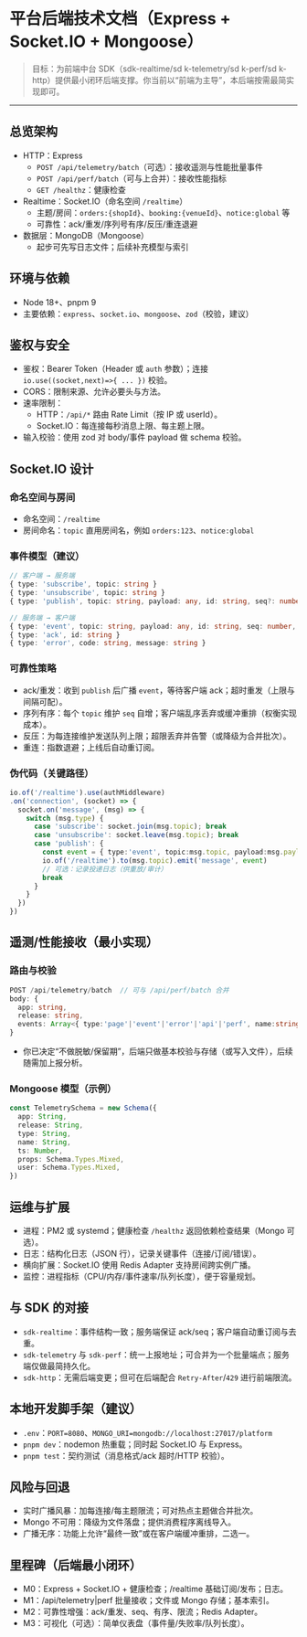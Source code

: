 # 平台后端技术文档（Express + Socket.IO + Mongoose）

> 目标：为前端中台 SDK（sdk-realtime/sd k-telemetry/sd k-perf/sd k-http）提供最小闭环后端支撑。你当前以“前端为主导”，本后端按需最简实现即可。

---

## 总览架构
- HTTP：Express
  - `POST /api/telemetry/batch`（可选）：接收遥测与性能批量事件
  - `POST /api/perf/batch`（可与上合并）：接收性能指标
  - `GET /healthz`：健康检查
- Realtime：Socket.IO（命名空间 `/realtime`）
  - 主题/房间：`orders:{shopId}`、`booking:{venueId}`、`notice:global` 等
  - 可靠性：ack/重发/序列号有序/反压/重连退避
- 数据层：MongoDB（Mongoose）
  - 起步可先写日志文件；后续补充模型与索引

## 环境与依赖
- Node 18+、pnpm 9
- 主要依赖：`express`、`socket.io`、`mongoose`、`zod`（校验，建议）

## 鉴权与安全
- 鉴权：Bearer Token（Header 或 `auth` 参数）；连接 `io.use((socket,next)=>{ ... })` 校验。
- CORS：限制来源、允许必要头与方法。
- 速率限制：
  - HTTP：`/api/*` 路由 Rate Limit（按 IP 或 userId）。
  - Socket.IO：每连接每秒消息上限、每主题上限。
- 输入校验：使用 zod 对 body/事件 payload 做 schema 校验。

## Socket.IO 设计

### 命名空间与房间
- 命名空间：`/realtime`
- 房间命名：`topic` 直用房间名，例如 `orders:123`、`notice:global`

### 事件模型（建议）
```ts
// 客户端 → 服务端
{ type: 'subscribe', topic: string }
{ type: 'unsubscribe', topic: string }
{ type: 'publish', topic: string, payload: any, id: string, seq?: number }

// 服务端 → 客户端
{ type: 'event', topic: string, payload: any, id: string, seq: number, ts: number }
{ type: 'ack', id: string }
{ type: 'error', code: string, message: string }
```

### 可靠性策略
- ack/重发：收到 `publish` 后广播 `event`，等待客户端 ack；超时重发（上限与间隔可配）。
- 序列有序：每个 `topic` 维护 `seq` 自增；客户端乱序丢弃或缓冲重排（权衡实现成本）。
- 反压：为每连接维护发送队列上限；超限丢弃并告警（或降级为合并批次）。
- 重连：指数退避；上线后自动重订阅。

### 伪代码（关键路径）
```ts
io.of('/realtime').use(authMiddleware)
.on('connection', (socket) => {
  socket.on('message', (msg) => {
    switch (msg.type) {
      case 'subscribe': socket.join(msg.topic); break
      case 'unsubscribe': socket.leave(msg.topic); break
      case 'publish': {
        const event = { type:'event', topic:msg.topic, payload:msg.payload, id:msg.id, seq: nextSeq(msg.topic), ts: Date.now() }
        io.of('/realtime').to(msg.topic).emit('message', event)
        // 可选：记录投递日志（供重放/审计）
        break
      }
    }
  })
})
```

## 遥测/性能接收（最小实现）

### 路由与校验
```ts
POST /api/telemetry/batch  // 可与 /api/perf/batch 合并
body: {
  app: string,
  release: string,
  events: Array<{ type:'page'|'event'|'error'|'api'|'perf', name:string, ts:number, props?:any }>
}
```
- 你已决定“不做脱敏/保留期”，后端只做基本校验与存储（或写入文件），后续随需加上报分析。

### Mongoose 模型（示例）
```ts
const TelemetrySchema = new Schema({
  app: String,
  release: String,
  type: String,
  name: String,
  ts: Number,
  props: Schema.Types.Mixed,
  user: Schema.Types.Mixed,
})
```

## 运维与扩展
- 进程：PM2 或 systemd；健康检查 `/healthz` 返回依赖检查结果（Mongo 可选）。
- 日志：结构化日志（JSON 行），记录关键事件（连接/订阅/错误）。
- 横向扩展：Socket.IO 使用 Redis Adapter 支持房间跨实例广播。
- 监控：进程指标（CPU/内存/事件速率/队列长度），便于容量规划。

## 与 SDK 的对接
- `sdk-realtime`：事件结构一致；服务端保证 ack/seq；客户端自动重订阅与去重。
- `sdk-telemetry` 与 `sdk-perf`：统一上报地址；可合并为一个批量端点；服务端仅做最简持久化。
- `sdk-http`：无需后端变更；但可在后端配合 `Retry-After`/`429` 进行前端限流。

## 本地开发脚手架（建议）
- `.env`：`PORT=8080`、`MONGO_URI=mongodb://localhost:27017/platform`
- `pnpm dev`：nodemon 热重载；同时起 Socket.IO 与 Express。
- `pnpm test`：契约测试（消息格式/ack 超时/HTTP 校验）。

## 风险与回退
- 实时广播风暴：加每连接/每主题限流；可对热点主题做合并批次。
- Mongo 不可用：降级为文件落盘；提供消费程序离线导入。
- 广播无序：功能上允许“最终一致”或在客户端缓冲重排，二选一。

## 里程碑（后端最小闭环）
- M0：Express + Socket.IO + 健康检查；/realtime 基础订阅/发布；日志。
- M1：/api/telemetry|perf 批量接收；文件或 Mongo 存储；基本索引。
- M2：可靠性增强：ack/重发、seq、有序、限流；Redis Adapter。
- M3：可视化（可选）：简单仪表盘（事件量/失败率/队列长度）。
